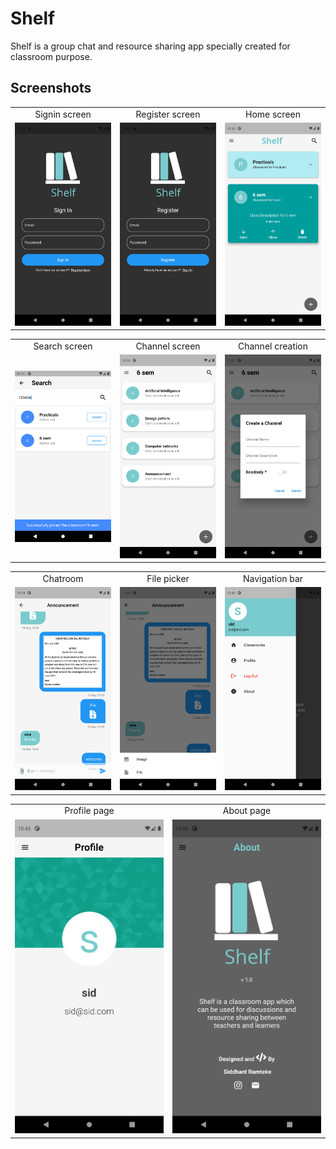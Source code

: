 # Shelf
Shelf is a group chat and resource sharing app specially created for classroom purpose.

## Screenshots

<table>
  <tr>
       <td style="text-align: center;"width=30%;">Signin screen</td>
       <td style="text-align: center;"width=30%;">Register screen</td>
       <td style="text-align: center;"width=30%;">Home screen</td>
  </tr>
  <tr>
       <td><img style="text-align: center;" src="screenshots/1.png" width="240"></td>
       <td><img style="text-align: center;" src="screenshots/2.png" width="240"></td>
       <td><img style="text-align: center;" src="screenshots/3.png" width="240"></td>
  </tr>
</table>
<table>
  <tr>
       <td style="text-align: center;"width=30%;">Search screen</td>
       <td style="text-align: center;"width=30%;">Channel screen</td>
       <td style="text-align: center;"width=30%;">Channel creation</td>
  </tr>
  <tr>
       <td><img style="text-align: center;" src="screenshots/4.png" width="240"></td>
       <td><img style="text-align: center;" src="screenshots/5.png" width="240"></td>
       <td><img style="text-align: center;" src="screenshots/6.png" width="240"></td>
  </tr>
</table>
<table>
  <tr>
       <td style="text-align: center;"width=30%;">Chatroom</td>
       <td style="text-align: center;"width=30%;">File picker</td>
       <td style="text-align: center;"width=30%;">Navigation bar</td>
  </tr>
  <tr>
       <td><img style="text-align: center;" src="screenshots/7.png" width="240"></td>
       <td><img style="text-align: center;" src="screenshots/8.png" width="240"></td>
       <td><img style="text-align: center;" src="screenshots/9.png" width="240"></td>
  </tr>
</table>
<table>
  <tr>
       <td style="text-align: center;"width=30%;">Profile page</td>
       <td style="text-align: center;"width=30%;">About page</td>
  </tr>
  <tr>
       <td><img style="text-align: center;" src="screenshots/10.png" width="240"></td>
       <td><img style="text-align: center;" src="screenshots/11.png" width="240"></td>
  </tr>
</table>